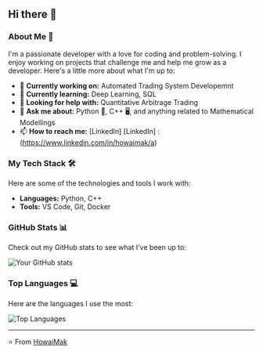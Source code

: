 ## Hi there 👋

<!--
**HowaiMak/HowaiMak** is a ✨ _special_ ✨ repository because its `README.md` (this file) appears on your GitHub profile.
-->

### About Me 🚀

I'm a passionate developer with a love for coding and problem-solving. I enjoy working on projects that challenge me and help me grow as a developer. Here's a little more about what I'm up to:

- 🔭 **Currently working on:** Automated Trading System Developemnt
- 🌱 **Currently learning:** Deep Learning, SQL
- 🤔 **Looking for help with:** Quantitative Arbitrage Trading
- 💬 **Ask me about:** Python 🐍, C++ 🖥️, and anything related to Mathematical Modellings
- 📫 **How to reach me:** [LinkedIn] [LinkedIn] : (https://www.linkedin.com/in/howaimak/a)

### My Tech Stack 🛠️

Here are some of the technologies and tools I work with:

- **Languages:** Python, C++
- **Tools:** VS Code, Git, Docker

### GitHub Stats 📊

Check out my GitHub stats to see what I've been up to:

![Your GitHub stats](https://github-readme-stats.vercel.app/api?username=HowaiMak&show_icons=true&theme=radical)

### Top Languages 💻

Here are the languages I use the most:

![Top Languages](https://github-readme-stats.vercel.app/api/top-langs/?username=HowaiMak&layout=compact&theme=radical)

---

⭐️ From [HowaiMak](https://github.com/HowaiMak)
